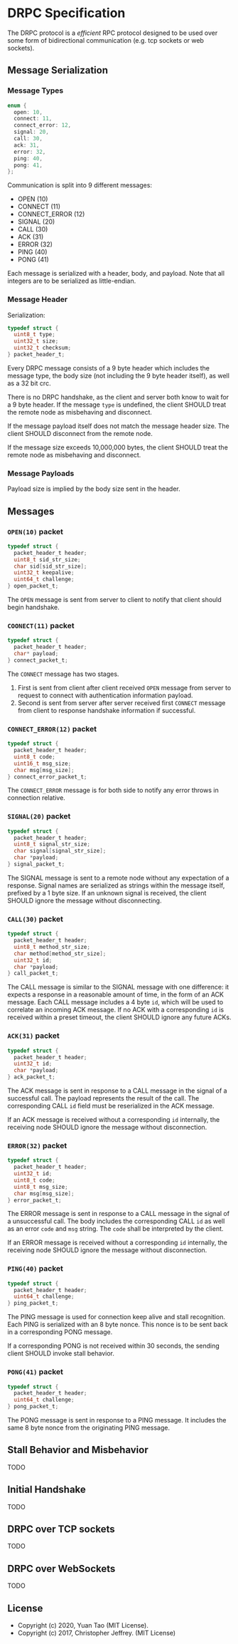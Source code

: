 # DRPC Specification

The DRPC protocol is a _efficient_ RPC protocol designed to be used over some form of bidirectional communication (e.g.
tcp sockets or web sockets).

## Message Serialization

### Message Types

```c
enum {
  open: 10,
  connect: 11,
  connect_error: 12,
  signal: 20,
  call: 30,
  ack: 31,
  error: 32,
  ping: 40,
  pong: 41,
};
```

Communication is split into 9 different messages:

- OPEN (10)
- CONNECT (11)
- CONNECT_ERROR (12)
- SIGNAL (20)
- CALL (30)
- ACK (31)
- ERROR (32)
- PING (40)
- PONG (41)

Each message is serialized with a header, body, and payload. Note that all integers are to be serialized as
little-endian.

### Message Header

Serialization:

```c
typedef struct {
  uint8_t type;
  uint32_t size;
  uint32_t checksum;
} packet_header_t;
```

Every DRPC message consists of a 9 byte header which includes the message type, the body size (not including the 9 byte
header itself), as well as a 32 bit crc.

There is no DRPC handshake, as the client and server both know to wait for a 9 byte header. If the message `type` is
undefined, the client SHOULD treat the remote node as misbehaving and disconnect.

If the message payload itself does not match the message header size. The client SHOULD disconnect from the remote node.

If the message size exceeds 10,000,000 bytes, the client SHOULD treat the remote node as misbehaving and disconnect.

### Message Payloads

Payload size is implied by the body size sent in the header.

## Messages

### `OPEN(10)` packet

```c
typedef struct {
  packet_header_t header;
  uint8_t sid_str_size;
  char sid[sid_str_size];
  uint32_t keepalive;
  uint64_t challenge;
} open_packet_t;
```

The `OPEN` message is sent from server to client to notify that client should begin handshake.

### `COONECT(11)` packet

```c
typedef struct {
  packet_header_t header;
  char* payload;
} connect_packet_t;
```

The `CONNECT` message has two stages.

1. First is sent from client after client received `OPEN` message from server to request to connect with authentication
   information payload.
2. Second is sent from server after server received first `CONNECT` message from client to response handshake
   information if successful.

### `CONNECT_ERROR(12)` packet

```c
typedef struct {
  packet_header_t header;
  uint8_t code;
  uint16_t msg_size;
  char msg[msg_size];
} connect_error_packet_t;
```

The `CONNECT_ERROR` message is for both side to notify any error throws in connection relative.

### `SIGNAL(20)` packet

```c
typedef struct {
  packet_header_t header;
  uint8_t signal_str_size;
  char signal[signal_str_size];
  char *payload;
} signal_packet_t;
```

The SIGNAL message is sent to a remote node without any expectation of a response. Signal names are serialized as
strings within the message itself, prefixed by a 1 byte size. If an unknown signal is received, the client SHOULD ignore
the message without disconnecting.

### `CALL(30)` packet

```c
typedef struct {
  packet_header_t header;
  uint8_t method_str_size;
  char method[method_str_size];
  uint32_t id;
  char *payload;
} call_packet_t;
```

The CALL message is similar to the SIGNAL message with one difference: it expects a response in a reasonable amount of
time, in the form of an ACK message. Each CALL message includes a 4 byte `id`, which will be used to correlate an
incoming ACK message. If no ACK with a corresponding `id` is received within a preset timeout, the client SHOULD ignore
any future ACKs.

### `ACK(31)` packet

```c
typedef struct {
  packet_header_t header;
  uint32_t id;
  char *payload;
} ack_packet_t;
```

The ACK message is sent in response to a CALL message in the signal of a successful call. The payload represents the
result of the call. The corresponding CALL `id` field must be reserialized in the ACK message.

If an ACK message is received without a corresponding `id` internally, the receiving node SHOULD ignore the message
without disconnection.

### `ERROR(32)` packet

```c
typedef struct {
  packet_header_t header;
  uint32_t id;
  uint8_t code;
  uint8_t msg_size;
  char msg[msg_size];
} error_packet_t;
```

The ERROR message is sent in response to a CALL message in the signal of a unsuccessful call. The body includes the
corresponding CALL `id` as well as an error `code` and `msg` string. The `code` shall be interpreted by the client.

If an ERROR message is received without a corresponding `id` internally, the receiving node SHOULD ignore the message
without disconnection.

### `PING(40)` packet

```c
typedef struct {
  packet_header_t header;
  uint64_t challenge;
} ping_packet_t;
```

The PING message is used for connection keep alive and stall recognition. Each PING is serialized with an 8 byte nonce.
This nonce is to be sent back in a corresponding PONG message.

If a corresponding PONG is not received within 30 seconds, the sending client SHOULD invoke stall behavior.

### `PONG(41)` packet

```c
typedef struct {
  packet_header_t header;
  uint64_t challenge;
} pong_packet_t;
```

The PONG message is sent in response to a PING message. It includes the same 8 byte nonce from the originating PING
message.

## Stall Behavior and Misbehavior

TODO

## Initial Handshake

TODO

## DRPC over TCP sockets

TODO

## DRPC over WebSockets

TODO

## License

- Copyright (c) 2020, Yuan Tao (MIT License).
- Copyright (c) 2017, Christopher Jeffrey. (MIT License)
